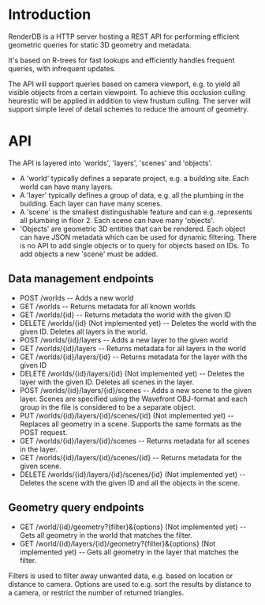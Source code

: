 # Introduction

RenderDB is a HTTP server hosting a REST API for performing efficient geometric queries
for static 3D geometry and metadata.

It's based on R-trees for fast lookups and efficiently handles frequent queries, with 
infrequent updates. 

The API will support queries based on camera viewport, e.g. to yield all visible objects
from a certain viewpoint. To achieve this occlusion culling heurestic will be applied in
addition to view frustum culling. The server will support simple level of detail schemes
to reduce the amount of geometry.


# API

The API is layered into 'worlds', 'layers', 'scenes' and 'objects'.

- A 'world' typically defines a separate project, e.g. a building site.
  Each world can have many layers.
- A 'layer' typically defines a group of data, e.g. all the plumbing in the building.
  Each layer can have many scenes.
- A 'scene' is the smallest distingushable feature and can e.g. represents
  all plumbing in floor 2. Each scene can have many 'objects'.
- 'Objects' are geometric 3D entities that can be rendered. Each object
  can have JSON metadata which can be used for dynamic filtering.
  There is no API to add single objects or to query for objects based
  on IDs. To add objects a new 'scene' must be added.

## Data management endpoints

- POST 	/worlds
-- Adds a new world
- GET  	/worlds
-- Returns metadata for all known worlds
- GET  	/worlds/{id}
-- Returns metadata the world with the given ID
- DELETE 	/worlds/{id} 	(Not implemented yet)
-- Deletes the world with the given ID. Deletes all
  layers in the world.
- POST 	/worlds/{id}/layers
-- Adds a new layer to the given world
- GET 		/worlds/{id}/layers
-- Returns metadata for all layers in the world
- GET 		/worlds/{id}/layers/{id}
-- Returns metadata for the layer with the given ID
- DELETE   /worlds/{id}/layers/{id} 	(Not implemented yet)
-- Deletes the layer with the given ID. Deletes all
  scenes in the layer.
- POST 	/worlds/{id}/layers/{id}/scenes
-- Adds a new scene to the given layer. Scenes are specified
  using the Wavefront OBJ-format and each group
  in the file is considered to be a separate object.
- PUT 		/worlds/{id}/layers/{id}/scenes/{id}	(Not implemented yet)
-- Replaces all geometry in a scene. Supports the same
  formats as the POST request.
- GET 		/worlds/{id}/layers/{id}/scenes
-- Returns metadata for all scenes in the layer.
- GET 		/worlds/{id}/layers/{id}/scenes/{id}
-- Returns metadata for the given scene.
- DELETE 	/worlds/{id}/layers/{id}/scenes/{id}	(Not implemented yet)
-- Deletes the scene with the given ID and all the objects
  in the scene.

## Geometry query endpoints
- GET /world/{id}/geometry?{filter}&{options}	(Not implemented yet)
-- Gets all geometry in the world that matches the filter.
- GET /world/{id}/layers/{id}/geometry?{filter}&{options}	(Not implemented yet)
-- Gets all geometry in the layer that matches the filter.

Filters is used to filter away unwanted data, e.g. based on location or distance
to camera.
Options are used to e.g. sort the results by distance to a camera, or
restrict the number of returned triangles.